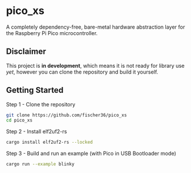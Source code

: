 # pico_xs
A completely dependency-free, bare-metal hardware abstraction layer for the Raspberry Pi Pico microcontroller.
## Disclaimer 
This project is **in development**, which means it is not ready for library use *yet*, however you can clone the repository and build it yourself.
## Getting Started
Step 1 - Clone the repository
```bash
git clone https://github.com/fischer36/pico_xs
cd pico_xs
```
Step 2 - Install elf2uf2-rs
```bash
cargo install elf2uf2-rs --locked
```
Step 3 - Build and run an example (with Pico in USB Bootloader mode)
```bash
cargo run --example blinky
```
